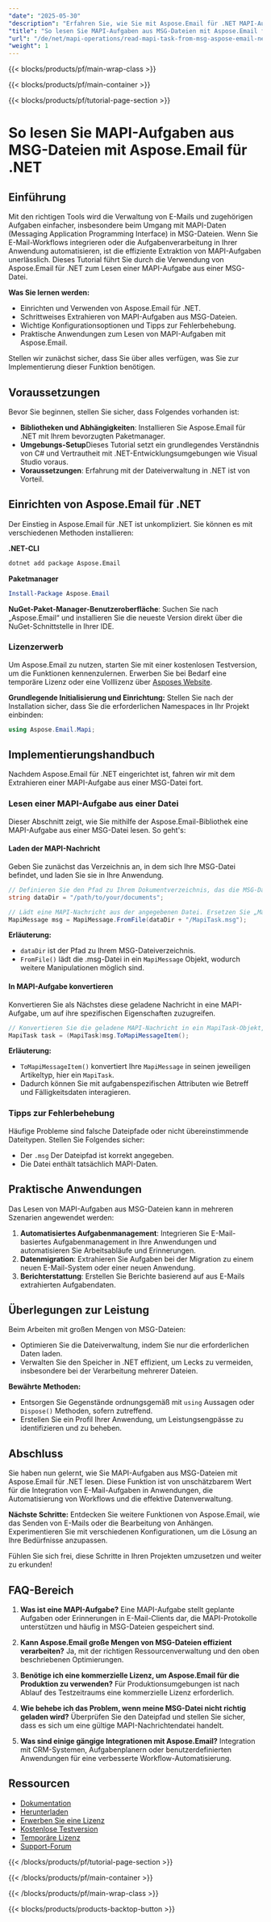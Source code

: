 ```yaml
---
"date": "2025-05-30"
"description": "Erfahren Sie, wie Sie mit Aspose.Email für .NET MAPI-Aufgaben effizient aus MSG-Dateien extrahieren. Diese Anleitung behandelt Einrichtung, Codeimplementierung und praktische Anwendungen."
"title": "So lesen Sie MAPI-Aufgaben aus MSG-Dateien mit Aspose.Email für .NET"
"url": "/de/net/mapi-operations/read-mapi-task-from-msg-aspose-email-net/"
"weight": 1
---
```


{{< blocks/products/pf/main-wrap-class >}}

{{< blocks/products/pf/main-container >}}

{{< blocks/products/pf/tutorial-page-section >}}
# So lesen Sie MAPI-Aufgaben aus MSG-Dateien mit Aspose.Email für .NET

## Einführung

Mit den richtigen Tools wird die Verwaltung von E-Mails und zugehörigen Aufgaben einfacher, insbesondere beim Umgang mit MAPI-Daten (Messaging Application Programming Interface) in MSG-Dateien. Wenn Sie E-Mail-Workflows integrieren oder die Aufgabenverarbeitung in Ihrer Anwendung automatisieren, ist die effiziente Extraktion von MAPI-Aufgaben unerlässlich. Dieses Tutorial führt Sie durch die Verwendung von Aspose.Email für .NET zum Lesen einer MAPI-Aufgabe aus einer MSG-Datei.

**Was Sie lernen werden:**
- Einrichten und Verwenden von Aspose.Email für .NET.
- Schrittweises Extrahieren von MAPI-Aufgaben aus MSG-Dateien.
- Wichtige Konfigurationsoptionen und Tipps zur Fehlerbehebung.
- Praktische Anwendungen zum Lesen von MAPI-Aufgaben mit Aspose.Email.

Stellen wir zunächst sicher, dass Sie über alles verfügen, was Sie zur Implementierung dieser Funktion benötigen.

## Voraussetzungen

Bevor Sie beginnen, stellen Sie sicher, dass Folgendes vorhanden ist:

- **Bibliotheken und Abhängigkeiten**: Installieren Sie Aspose.Email für .NET mit Ihrem bevorzugten Paketmanager.
- **Umgebungs-Setup**Dieses Tutorial setzt ein grundlegendes Verständnis von C# und Vertrautheit mit .NET-Entwicklungsumgebungen wie Visual Studio voraus.
- **Voraussetzungen**: Erfahrung mit der Dateiverwaltung in .NET ist von Vorteil.

## Einrichten von Aspose.Email für .NET

Der Einstieg in Aspose.Email für .NET ist unkompliziert. Sie können es mit verschiedenen Methoden installieren:

**.NET-CLI**
```bash
dotnet add package Aspose.Email
```

**Paketmanager**
```powershell
Install-Package Aspose.Email
```

**NuGet-Paket-Manager-Benutzeroberfläche**: 
Suchen Sie nach „Aspose.Email“ und installieren Sie die neueste Version direkt über die NuGet-Schnittstelle in Ihrer IDE.

### Lizenzerwerb

Um Aspose.Email zu nutzen, starten Sie mit einer kostenlosen Testversion, um die Funktionen kennenzulernen. Erwerben Sie bei Bedarf eine temporäre Lizenz oder eine Volllizenz über [Asposes Website](https://purchase.aspose.com/buy).

**Grundlegende Initialisierung und Einrichtung:**
Stellen Sie nach der Installation sicher, dass Sie die erforderlichen Namespaces in Ihr Projekt einbinden:

```csharp
using Aspose.Email.Mapi;
```

## Implementierungshandbuch

Nachdem Aspose.Email für .NET eingerichtet ist, fahren wir mit dem Extrahieren einer MAPI-Aufgabe aus einer MSG-Datei fort.

### Lesen einer MAPI-Aufgabe aus einer Datei

Dieser Abschnitt zeigt, wie Sie mithilfe der Aspose.Email-Bibliothek eine MAPI-Aufgabe aus einer MSG-Datei lesen. So geht's:

#### Laden der MAPI-Nachricht

Geben Sie zunächst das Verzeichnis an, in dem sich Ihre MSG-Datei befindet, und laden Sie sie in Ihre Anwendung.

```csharp
// Definieren Sie den Pfad zu Ihrem Dokumentverzeichnis, das die MSG-Datei enthält.
string dataDir = "/path/to/your/documents";

// Lädt eine MAPI-Nachricht aus der angegebenen Datei. Ersetzen Sie „MapiTask.msg“ durch den tatsächlichen Dateinamen.
MapiMessage msg = MapiMessage.FromFile(dataDir + "/MapiTask.msg");
```

**Erläuterung:**  
- `dataDir` ist der Pfad zu Ihrem MSG-Dateiverzeichnis.
- `FromFile()` lädt die .msg-Datei in ein `MapiMessage` Objekt, wodurch weitere Manipulationen möglich sind.

#### In MAPI-Aufgabe konvertieren

Konvertieren Sie als Nächstes diese geladene Nachricht in eine MAPI-Aufgabe, um auf ihre spezifischen Eigenschaften zuzugreifen.

```csharp
// Konvertieren Sie die geladene MAPI-Nachricht in ein MapiTask-Objekt, um mit aufgabenspezifischen Attributen wie Betreff und Fälligkeitsdaten zu interagieren.
MapiTask task = (MapiTask)msg.ToMapiMessageItem();
```

**Erläuterung:**  
- `ToMapiMessageItem()` konvertiert Ihre `MapiMessage` in seinen jeweiligen Artikeltyp, hier ein `MapiTask`.
- Dadurch können Sie mit aufgabenspezifischen Attributen wie Betreff und Fälligkeitsdaten interagieren.

### Tipps zur Fehlerbehebung

Häufige Probleme sind falsche Dateipfade oder nicht übereinstimmende Dateitypen. Stellen Sie Folgendes sicher:
- Der `.msg` Der Dateipfad ist korrekt angegeben.
- Die Datei enthält tatsächlich MAPI-Daten.

## Praktische Anwendungen

Das Lesen von MAPI-Aufgaben aus MSG-Dateien kann in mehreren Szenarien angewendet werden:

1. **Automatisiertes Aufgabenmanagement**: Integrieren Sie E-Mail-basiertes Aufgabenmanagement in Ihre Anwendungen und automatisieren Sie Arbeitsabläufe und Erinnerungen.
2. **Datenmigration**: Extrahieren Sie Aufgaben bei der Migration zu einem neuen E-Mail-System oder einer neuen Anwendung.
3. **Berichterstattung**: Erstellen Sie Berichte basierend auf aus E-Mails extrahierten Aufgabendaten.

## Überlegungen zur Leistung

Beim Arbeiten mit großen Mengen von MSG-Dateien:
- Optimieren Sie die Dateiverwaltung, indem Sie nur die erforderlichen Daten laden.
- Verwalten Sie den Speicher in .NET effizient, um Lecks zu vermeiden, insbesondere bei der Verarbeitung mehrerer Dateien.

**Bewährte Methoden:**
- Entsorgen Sie Gegenstände ordnungsgemäß mit `using` Aussagen oder `Dispose()` Methoden, sofern zutreffend.
- Erstellen Sie ein Profil Ihrer Anwendung, um Leistungsengpässe zu identifizieren und zu beheben.

## Abschluss

Sie haben nun gelernt, wie Sie MAPI-Aufgaben aus MSG-Dateien mit Aspose.Email für .NET lesen. Diese Funktion ist von unschätzbarem Wert für die Integration von E-Mail-Aufgaben in Anwendungen, die Automatisierung von Workflows und die effektive Datenverwaltung.

**Nächste Schritte:**
Entdecken Sie weitere Funktionen von Aspose.Email, wie das Senden von E-Mails oder die Bearbeitung von Anhängen. Experimentieren Sie mit verschiedenen Konfigurationen, um die Lösung an Ihre Bedürfnisse anzupassen.

Fühlen Sie sich frei, diese Schritte in Ihren Projekten umzusetzen und weiter zu erkunden!

## FAQ-Bereich

1. **Was ist eine MAPI-Aufgabe?** 
   Eine MAPI-Aufgabe stellt geplante Aufgaben oder Erinnerungen in E-Mail-Clients dar, die MAPI-Protokolle unterstützen und häufig in MSG-Dateien gespeichert sind.

2. **Kann Aspose.Email große Mengen von MSG-Dateien effizient verarbeiten?**
   Ja, mit der richtigen Ressourcenverwaltung und den oben beschriebenen Optimierungen.

3. **Benötige ich eine kommerzielle Lizenz, um Aspose.Email für die Produktion zu verwenden?**
   Für Produktionsumgebungen ist nach Ablauf des Testzeitraums eine kommerzielle Lizenz erforderlich.

4. **Wie behebe ich das Problem, wenn meine MSG-Datei nicht richtig geladen wird?**
   Überprüfen Sie den Dateipfad und stellen Sie sicher, dass es sich um eine gültige MAPI-Nachrichtendatei handelt.

5. **Was sind einige gängige Integrationen mit Aspose.Email?**
   Integration mit CRM-Systemen, Aufgabenplanern oder benutzerdefinierten Anwendungen für eine verbesserte Workflow-Automatisierung.

## Ressourcen
- [Dokumentation](https://reference.aspose.com/email/net/)
- [Herunterladen](https://releases.aspose.com/email/net/)
- [Erwerben Sie eine Lizenz](https://purchase.aspose.com/buy)
- [Kostenlose Testversion](https://releases.aspose.com/email/net/)
- [Temporäre Lizenz](https://purchase.aspose.com/temporary-license/)
- [Support-Forum](https://forum.aspose.com/c/email/10)

{{< /blocks/products/pf/tutorial-page-section >}}

{{< /blocks/products/pf/main-container >}}

{{< /blocks/products/pf/main-wrap-class >}}

{{< blocks/products/products-backtop-button >}}